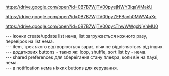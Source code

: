 https://drive.google.com/open?id=0B7B7WjTV00pyejNWY3lqaVlMakU

https://drive.google.com/open?id=0B7B7WjTV00pyZEFBanh0MWV4aXc

https://drive.google.com/open?id=0B7B7WjTV00pycThwWWgxNjVhMU0

--- іконки create/update list нема, list загружається кожного разу, перевірок на list нема.  
--- item, трек якого відтворюється зараз, ніяк не відрізняється від інших.  
--- додаткових buttons - таких як: loop, shuffle, sort list by - нема.  
--- shared preferences для збереігання стану плеєра, коли він на паузі, нема.  
--- в notification нема ніяких buttons для керування.  
